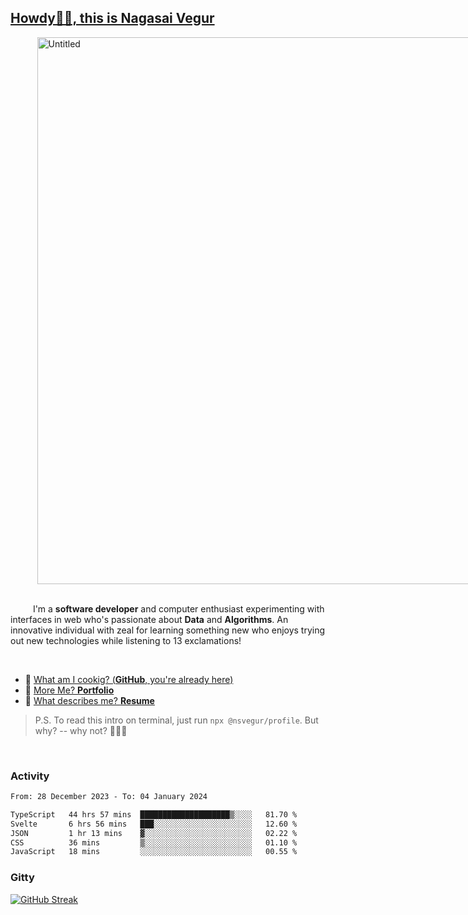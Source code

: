 
## [Howdy🖖🏻, this is Nagasai Vegur](https://nsvegur.me/)

<div style="
  display: flex;
  width: 100vw;
  justify-content: center;
  ">
  <img width="875" alt="Untitled" src="https://github.com/NSVEGUR/NSVEGUR/assets/83576465/f41a8098-aaa9-4353-8130-bd4076cb1d4a">
</div>

<br /> 
 
<p>
&emsp; &emsp; I'm a <b>software developer</b> and computer enthusiast experimenting with interfaces in web who's passionate about <b>Data</b> and <b>Algorithms</b>. An innovative individual with zeal for learning something new who enjoys trying out new technologies while listening to 13 exclamations!
</p>

<br /> 

- 🍔 [What am I cookig? (**GitHub**, you're already here)](https://github.com/NSVEGUR)
- 👻 [More Me? **Portfolio**](https://nsvegur.me/)
- 🔭 [What describes me? **Resume**](https://nsvegur.me/resume)

> P.S. To read this intro on terminal, just run `npx @nsvegur/profile`. But why? -- why not? 🤷🏻‍♂️

<br />

### Activity

<!--START_SECTION:waka-->

```txt
From: 28 December 2023 - To: 04 January 2024

TypeScript   44 hrs 57 mins  ████████████████████▒░░░░   81.70 %
Svelte       6 hrs 56 mins   ███░░░░░░░░░░░░░░░░░░░░░░   12.60 %
JSON         1 hr 13 mins    ▓░░░░░░░░░░░░░░░░░░░░░░░░   02.22 %
CSS          36 mins         ▒░░░░░░░░░░░░░░░░░░░░░░░░   01.10 %
JavaScript   18 mins         ░░░░░░░░░░░░░░░░░░░░░░░░░   00.55 %
```

<!--END_SECTION:waka-->

### Gitty

[![GitHub Streak](http://github-profile-summary-cards.vercel.app/api/cards/profile-details?username=NSVEGUR&theme=github_dark)]('https://github.com/NSVEGUR')

